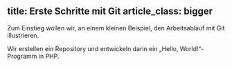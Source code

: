 title: Erste Schritte mit Git
article_class: bigger
---

Zum Einstieg wollen wir, an einem kleinen Beispiel, den Arbeitsablauf
mit Git illustrieren. 

Wir erstellen ein Repository und entwickeln darin ein „Hello, World!“-Programm 
in PHP. 
